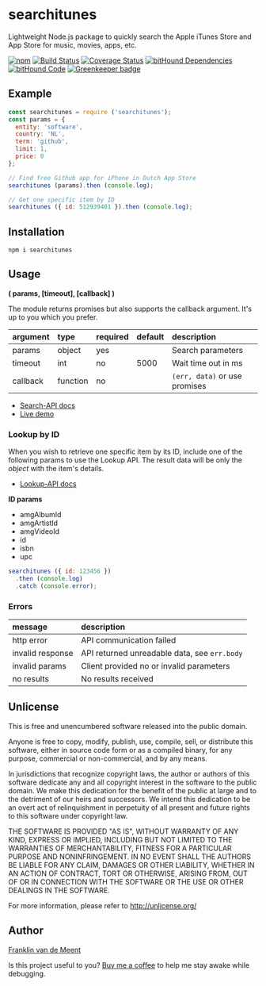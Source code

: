 # searchitunes

Lightweight Node.js package to quickly search the Apple iTunes Store and App Store for music, movies, apps, etc.

[![npm](https://img.shields.io/npm/v/searchitunes.svg?maxAge=3600)](https://github.com/fvdm/nodejs-searchitunes/blob/master/CHANGELOG.md)
[![Build Status](https://travis-ci.org/fvdm/nodejs-searchitunes.svg?branch=master)](https://travis-ci.org/fvdm/nodejs-searchitunes)
[![Coverage Status](https://coveralls.io/repos/github/fvdm/nodejs-searchitunes/badge.svg?branch=master)](https://coveralls.io/github/fvdm/nodejs-searchitunes?branch=master)
[![bitHound Dependencies](https://www.bithound.io/github/fvdm/nodejs-searchitunes/badges/dependencies.svg)](https://www.bithound.io/github/fvdm/nodejs-searchitunes/develop/dependencies/npm)
[![bitHound Code](https://www.bithound.io/github/fvdm/nodejs-searchitunes/badges/code.svg)](https://www.bithound.io/github/fvdm/nodejs-searchitunes)
[![Greenkeeper badge](https://badges.greenkeeper.io/fvdm/nodejs-searchitunes.svg)](https://greenkeeper.io/)


## Example

```js
const searchitunes = require ('searchitunes');
const params = {
  entity: 'software',
  country: 'NL',
  term: 'github',
  limit: 1,
  price: 0
};

// Find free Github app for iPhone in Dutch App Store
searchitunes (params).then (console.log);

// Get one specific item by ID
searchitunes ({ id: 512939461 }).then (console.log);
```


## Installation

`npm i searchitunes`


## Usage
**( params, [timeout], [callback] )**

The module returns promises but also supports the callback argument.
It's up to you which you prefer.

argument  | type     | required | default | description
:---------|:---------|:---------|:--------|:------------------------------
params    | object   | yes      |         | Search parameters
timeout   | int      | no       | 5000    | Wait time out in ms
callback  | function | no       |         | `(err, data)` or use promises


* [Search-API docs](https://affiliate.itunes.apple.com/resources/documentation/itunes-store-web-service-search-api/#overview)
* [Live demo](https://npm.runkit.com/searchitunes)


### Lookup by ID

When you wish to retrieve one specific item by its ID,
include one of the following params to use the Lookup API.
The result data will be only the _object_ with the item's details.

* [Lookup-API docs](https://affiliate.itunes.apple.com/resources/documentation/itunes-store-web-service-search-api/#lookup)


**ID params**

* amgAlbumId
* amgArtistId
* amgVideoId
* id
* isbn
* upc


```js
searchitunes ({ id: 123456 })
  .then (console.log)
  .catch (console.error);
```


### Errors

message          | description
:----------------|:--------------------------------------------
http error       | API communication failed
invalid response | API returned unreadable data, see `err.body`
invalid params   | Client provided no or invalid parameters
no results       | No results received


## Unlicense

This is free and unencumbered software released into the public domain.

Anyone is free to copy, modify, publish, use, compile, sell, or
distribute this software, either in source code form or as a compiled
binary, for any purpose, commercial or non-commercial, and by any
means.

In jurisdictions that recognize copyright laws, the author or authors
of this software dedicate any and all copyright interest in the
software to the public domain. We make this dedication for the benefit
of the public at large and to the detriment of our heirs and
successors. We intend this dedication to be an overt act of
relinquishment in perpetuity of all present and future rights to this
software under copyright law.

THE SOFTWARE IS PROVIDED "AS IS", WITHOUT WARRANTY OF ANY KIND,
EXPRESS OR IMPLIED, INCLUDING BUT NOT LIMITED TO THE WARRANTIES OF
MERCHANTABILITY, FITNESS FOR A PARTICULAR PURPOSE AND NONINFRINGEMENT.
IN NO EVENT SHALL THE AUTHORS BE LIABLE FOR ANY CLAIM, DAMAGES OR
OTHER LIABILITY, WHETHER IN AN ACTION OF CONTRACT, TORT OR OTHERWISE,
ARISING FROM, OUT OF OR IN CONNECTION WITH THE SOFTWARE OR THE USE OR
OTHER DEALINGS IN THE SOFTWARE.

For more information, please refer to <http://unlicense.org/>


## Author

[Franklin van de Meent](https://frankl.in)

Is this project useful to you?
[Buy me a coffee](https://ko-fi.com/franklin)
to help me stay awake while debugging.
